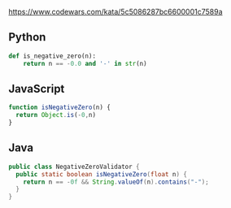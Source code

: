 https://www.codewars.com/kata/5c5086287bc6600001c7589a

## Python
```python
def is_negative_zero(n):
    return n == -0.0 and '-' in str(n)
```

## JavaScript
```js
function isNegativeZero(n) {
  return Object.is(-0,n)
}
```

## Java
```java
public class NegativeZeroValidator {
  public static boolean isNegativeZero(float n) {
    return n == -0f && String.valueOf(n).contains("-");
  }
}
```